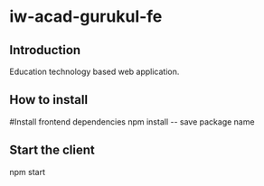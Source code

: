 # iw-acad-gurukul-fe
## Introduction
Education technology based web application.

## How to install

#Install frontend dependencies
npm install -- save package name

## Start the client
npm start
